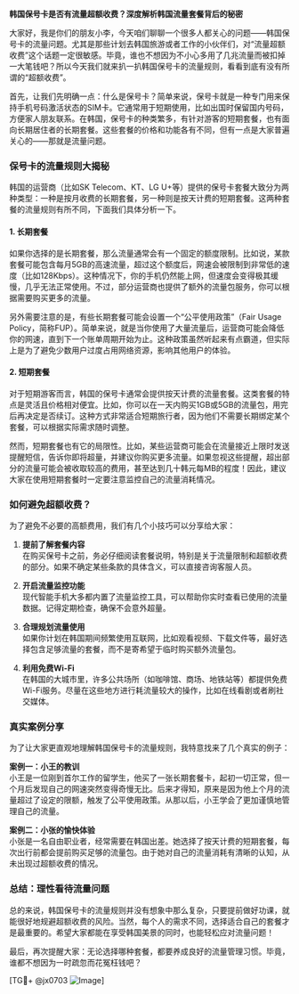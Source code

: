 **韩国保号卡是否有流量超额收费？深度解析韩国流量套餐背后的秘密**

大家好，我是你们的朋友小李，今天咱们聊聊一个很多人都关心的问题——韩国保号卡的流量问题。尤其是那些计划去韩国旅游或者工作的小伙伴们，对“流量超额收费”这个话题一定很敏感。毕竟，谁也不想因为不小心多用了几兆流量而被扣掉一大笔钱吧？所以今天我们就来扒一扒韩国保号卡的流量规则，看看到底有没有所谓的“超额收费”。

首先，让我们先明确一点：什么是保号卡？简单来说，保号卡就是一种专门用来保持手机号码激活状态的SIM卡。它通常用于短期使用，比如出国时保留国内号码，方便家人朋友联系。在韩国，保号卡的种类繁多，有针对游客的短期套餐，也有面向长期居住者的长期套餐。这些套餐的价格和功能各有不同，但有一点是大家普遍关心的——那就是流量问题。

### **保号卡的流量规则大揭秘**

韩国的运营商（比如SK Telecom、KT、LG U+等）提供的保号卡套餐大致分为两种类型：一种是按月收费的长期套餐，另一种则是按天计费的短期套餐。这两种套餐的流量规则有所不同，下面我们具体分析一下。

#### **1. 长期套餐**
如果你选择的是长期套餐，那么流量通常会有一个固定的额度限制。比如说，某款套餐可能包含每月5GB的高速流量，超过这个额度后，网速会被限制到非常低的速度（比如128Kbps）。这种情况下，你的手机仍然能上网，但速度会变得极其缓慢，几乎无法正常使用。不过，部分运营商也提供了额外的流量包服务，你可以根据需要购买更多的流量。

另外需要注意的是，有些长期套餐可能会设置一个“公平使用政策”（Fair Usage Policy，简称FUP）。简单来说，就是当你使用了大量流量后，运营商可能会降低你的网速，直到下一个账单周期开始为止。这种政策虽然听起来有点霸道，但实际上是为了避免少数用户过度占用网络资源，影响其他用户的体验。

#### **2. 短期套餐**
对于短期游客而言，韩国的保号卡通常会提供按天计费的流量套餐。这类套餐的特点是灵活且价格相对便宜。比如，你可以在一天内购买1GB或5GB的流量包，用完后再决定是否续订。这种方式非常适合短期旅行者，因为他们不需要长期绑定某个套餐，可以根据实际需求随时调整。

然而，短期套餐也有它的局限性。比如，某些运营商可能会在流量接近上限时发送提醒短信，告诉你即将超量，并建议你购买更多流量。如果忽视这些提醒，超出部分的流量可能会被收取较高的费用，甚至达到几十韩元每MB的程度！因此，建议大家在使用短期套餐时一定要注意监控自己的流量消耗情况。

### **如何避免超额收费？**

为了避免不必要的高额费用，我们有几个小技巧可以分享给大家：

1. **提前了解套餐内容**  
   在购买保号卡之前，务必仔细阅读套餐说明，特别是关于流量限制和超额收费的部分。如果不确定某些条款的具体含义，可以直接咨询客服人员。

2. **开启流量监控功能**  
   现代智能手机大多都内置了流量监控工具，可以帮助你实时查看已使用的流量数据。记得定期检查，确保不会意外超量。

3. **合理规划流量使用**  
   如果你计划在韩国期间频繁使用互联网，比如观看视频、下载文件等，最好选择包含足够流量的套餐，而不是寄希望于临时购买额外流量包。

4. **利用免费Wi-Fi**  
   在韩国的大城市里，许多公共场所（如咖啡馆、商场、地铁站等）都提供免费Wi-Fi服务。尽量在这些地方进行耗流量较大的操作，比如在线看剧或者刷社交媒体。

### **真实案例分享**

为了让大家更直观地理解韩国保号卡的流量规则，我特意找来了几个真实的例子：

**案例一：小王的教训**  
小王是一位刚到首尔工作的留学生，他买了一张长期套餐卡，起初一切正常，但一个月后发现自己的网速突然变得奇慢无比。后来才得知，原来是因为他上个月的流量超过了设定的限额，触发了公平使用政策。从那以后，小王学会了更加谨慎地管理自己的流量。

**案例二：小张的愉快体验**  
小张是一名自由职业者，经常需要在韩国出差。她选择了按天计费的短期套餐，每次出行前都会提前购买足够的流量包。由于她对自己的流量消耗有清晰的认知，从未出现过超额收费的情况。

### **总结：理性看待流量问题**

总的来说，韩国保号卡的流量规则并没有想象中那么复杂，只要提前做好功课，就能很好地规避超额收费的风险。当然，每个人的需求不同，选择适合自己的套餐才是最重要的。希望大家都能在享受韩国美景的同时，也能轻松应对流量问题！

最后，再次提醒大家：无论选择哪种套餐，都要养成良好的流量管理习惯。毕竟，谁都不想因为一时疏忽而花冤枉钱吧？

[TG💪+ @jx0703 ![Image](https://github.com/user-attachments/assets/dbca1d08-cadb-493c-b0ec-ad6f7a83f270)]